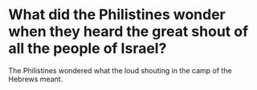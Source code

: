 # What did the Philistines wonder when they heard the great shout of all the people of Israel?

The Philistines wondered what the loud shouting in the camp of the Hebrews meant.

